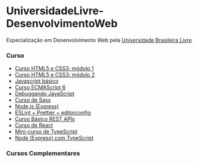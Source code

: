 # UniversidadeLivre-DesenvolvimentoWeb
Especialização em Desenvolvimento Web pela <a href="https://ulivre.dev/">Universidade Brasileira Livre</a>

### Curso
 - <a href="https://www.cursoemvideo.com/curso/html5-css3-modulo1/">Curso HTML5 e CSS3: módulo 1</a>
 - <a href="https://www.cursoemvideo.com/curso/curso-html5-e-css3-modulo-2-de-5-40-horas/">Curso HTML5 e CSS3: módulo 2</a>
  - <a href="https://www.cursoemvideo.com/curso/javascript/">Javascript básico</a>
   - <a href="https://www.youtube.com/playlist?list=PLWhiA_CuQkbCX9nHuk4rolDYxlLUwXpNI">Curso ECMAScript 6</a>
  - <a href="https://www.youtube.com/playlist?list=PLg2lQYZDBwORqALpRkVPXEdgOloQz8sux">Debuggando JavaScript</a>
 - <a href="https://www.youtube.com/watch?v=XwPSWKnZIg4&list=PL97KElaimHeGRtfkksKwxg6IGVZi_cR7J">Curso de Sass </a>
- <a href="https://www.youtube.com/playlist?list=PLJ_KhUnlXUPtbtLwaxxUxHqvcNQndmI4B">Node.js (Express)</a>
 - <a href="https://www.youtube.com/watch?v=9UJYaAt7v2o">ESLint + Prettier + editorconfig</a>
- <a href="https://www.youtube.com/playlist?list=PL3B-OV5dZTqbaLi1f2UmXEWbcx9WyYaTX">Curso Básico REST APIs</a>
 - <a href="https://www.youtube.com/playlist?list=PLx4x_zx8csUh752BVDGZkxYpY9lS40fyC">Curso de React</a>
  - <a href="https://www.youtube.com/playlist?list=PLlAbYrWSYTiPanrzauGa7vMuve7_vnXG_">Mini-curso de TypeScript</a>
   - <a href="https://www.youtube.com/playlist?list=PLn3kOoc0oI2cQDdUEQxj75sxgRH53DmSc">Node (Express) com TypeScript</a>

### Cursos Complementares
